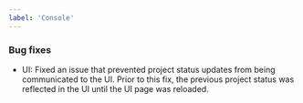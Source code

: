 ```yaml
---
label: 'Console'
---
```


### Bug fixes

- UI: Fixed an issue that prevented project status updates from being communicated to the UI. Prior to this fix, the previous project status was reflected in the UI until the UI page was reloaded.
